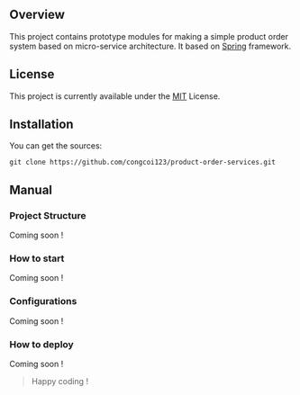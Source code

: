 ## Overview
This project contains prototype modules for making a simple product order system based on micro-service architecture. It based on [Spring](https://spring.io/) framework.

## License
This project is currently available under the [MIT](https://github.com/congcoi123/product-order-services/blob/master/LICENSE) License.

## Installation
You can get the sources:
```
git clone https://github.com/congcoi123/product-order-services.git
```

## Manual
### Project Structure
Coming soon !

### How to start
Coming soon !

### Configurations
Coming soon !

### How to deploy
Coming soon !

> Happy coding !
